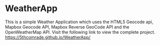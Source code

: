 # WeatherApp
This is a simple Weather Application which uses the HTML5 Geocode api, Mapbox Geocode API, Mapbox Reverse GeoCode API and the OpenWeatherMap API.
Visit the following link to view the complete project.
https://5thcomrade.github.io/WeatherApp/
